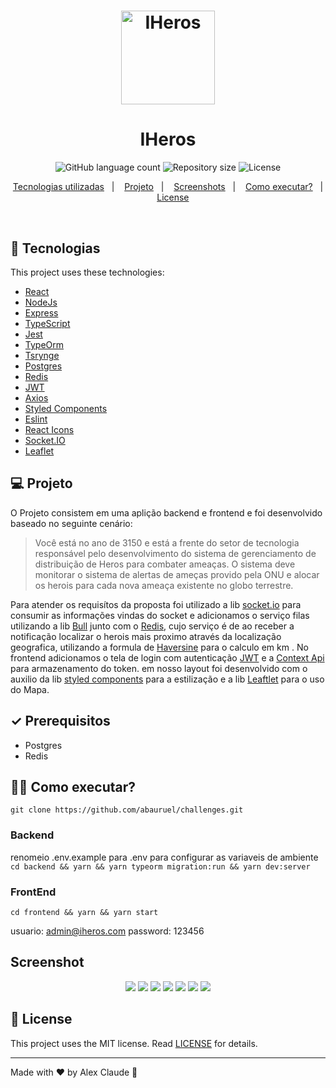 <h1 align="center">
    <img alt="IHeros" src="frontend/src/assets/mapa.svg" width="150px" />
</h1>
<h1 align="center">IHeros</h1>

<p align="center">
  <img alt="GitHub language count" src="https://img.shields.io/github/languages/count/abauruel/challenges">

  <img alt="Repository size" src="https://img.shields.io/github/repo-size/abauruel/challenges">

  <img alt="License" src="https://img.shields.io/badge/license-MIT-brightgreen">
</p>

<p align="center">
  <a href="#rocket-technologias">Tecnologias utilizadas</a>&nbsp;&nbsp;&nbsp;|&nbsp;&nbsp;&nbsp;
  <a href="#-projeto">Projeto</a>&nbsp;&nbsp;&nbsp;|&nbsp;&nbsp;&nbsp;
  <a href="#Screenshots">Screenshots</a>&nbsp;&nbsp;&nbsp;|&nbsp;&nbsp;&nbsp;
  <a href="#-how-can-i-run-it">Como executar?</a>&nbsp;&nbsp;&nbsp;|&nbsp;&nbsp;&nbsp;
  <a href="#memo-license">License</a>
</p>

<br>

## :rocket: Tecnologias

This project uses these technologies:

- [React](https://reactjs.org)
- [NodeJs]()
- [Express]()
- [TypeScript]()
- [Jest]()
- [TypeOrm]()
- [Tsrynge]()
- [Postgres]()
- [Redis]()
- [JWT]()
- [Axios]()
- [Styled Components]()
- [Eslint]()
- [React Icons]()
- [Socket.IO]()
- [Leaflet]()

## 💻 Projeto

O Projeto consistem em uma aplição backend e frontend e foi desenvolvido baseado no seguinte cenário:

> Você está no ano de 3150 e está a frente do setor de tecnologia responsável pelo desenvolvimento do sistema de gerenciamento de distribuição de Heros para combater ameaças. O sistema deve monitorar o sistema de alertas de ameças provido pela ONU e alocar os herois para cada nova ameaça existente no globo terrestre.

Para atender os requisítos da proposta foi utilizado a lib [socket.io](https://socket.io/) para consumir as informações vindas do socket e adicionamos o serviço filas utilizando a lib [Bull](https://github.com/OptimalBits/bull) junto com o [Redis](https://redis.io/), cujo serviço é de ao receber a notificação localizar o herois mais proximo através da localização geografica, utilizando a formula de [Haversine](https://pt.wikipedia.org/wiki/F%C3%B3rmula_de_Haversine#:~:text=A%20f%C3%B3rmula%20de%20Haversine%20%C3%A9,de%20suas%20latitudes%20e%20longitudes.) para o calculo em km . No frontend adicionamos o tela de login com autenticação [JWT](https://jwt.io/) e a [Context Api](https://pt-br.reactjs.org/docs/context.html) para armazenamento do token. em nosso layout foi desenvolvido com o auxilio da lib [styled components](https://pt-br.reactjs.org/docs/context.html) para a estilização e a lib [Leaftlet](https://leafletjs.com/) para o uso do Mapa.

## ✓ Prerequisitos

- Postgres
- Redis 

## 👨‍💻 Como executar?

`git clone https://github.com/abauruel/challenges.git`

### Backend

renomeio .env.example para .env para configurar as variaveis de ambiente<br>
`cd backend && yarn && yarn typeorm migration:run && yarn dev:server`

### FrontEnd

`cd frontend && yarn && yarn start`

usuario: admin@iheros.com
password: 123456

## Screenshot

<p align="center">
<img src='_layout/login.png'>
<img src='_layout/dashboard.png'>
<img src='_layout/desalocacaoHeroi.png'>
<img src='_layout/adicionarHeroi.png'>
<img src='_layout/edcaoheroi.png'>
<img src='_layout/historicoconcluido.png'>
<img src='_layout/listaHeroiDisponibilidade.png'>

</p>

## :memo: License

This project uses the MIT license. Read [LICENSE](LICENSE.md) for details.

---

Made with ♥ by Alex Claude :wave:
